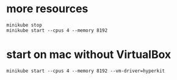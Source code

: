 # more resources
```
minikube stop
minikube start --cpus 4 --memory 8192
```
# start on mac without VirtualBox
```
minikube start --cpus 4 --memory 8192 --vm-driver=hyperkit
```